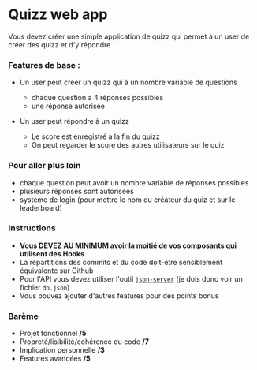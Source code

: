 # Quizz web app

Vous devez créer une simple application de quizz qui permet à un user de créer des quizz et d'y répondre

### Features de base :

- Un user peut créer un quizz qui à un nombre variable de questions
  - chaque question a 4 réponses possibles
  - une réponse autorisée

- Un user peut répondre à un quizz
  - Le score est enregistré à la fin du quizz
  - On peut regarder le score des autres utilisateurs sur le quiz

### Pour aller plus loin
- chaque question peut avoir un nombre variable de réponses possibles
- plusieurs réponses sont autorisées
- système de login (pour mettre le nom du créateur du quiz et sur le leaderboard)

### Instructions

- **Vous DEVEZ AU MINIMUM avoir la moitié de vos composants qui utilisent des Hooks**
- La répartitions des commits et du code doit-être sensiblement équivalente sur Github
- Pour l'API vous devez utiliser l'outil [`json-server`](https://github.com/typicode/json-server) (je dois donc voir un fichier `db.json`)
- Vous pouvez ajouter d'autres features pour des points bonus

### Barème

- Projet fonctionnel **/5**
- Propreté/lisibilité/cohérence du code **/7**
- Implication personnelle **/3**
- Features avancées **/5**